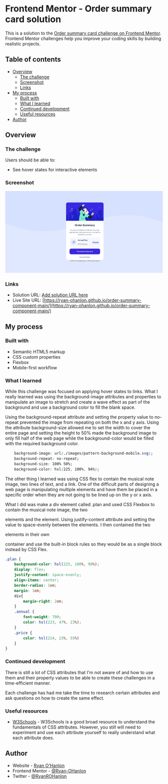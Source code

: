 # Frontend Mentor - Order summary card solution

This is a solution to the [Order summary card challenge on Frontend Mentor](https://www.frontendmentor.io/challenges/order-summary-component-QlPmajDUj). Frontend Mentor challenges help you improve your coding skills by building realistic projects. 

## Table of contents

- [Overview](#overview)
  - [The challenge](#the-challenge)
  - [Screenshot](#screenshot)
  - [Links](#links)
- [My process](#my-process)
  - [Built with](#built-with)
  - [What I learned](#what-i-learned)
  - [Continued development](#continued-development)
  - [Useful resources](#useful-resources)
- [Author](#author)

## Overview

### The challenge

Users should be able to:

- See hover states for interactive elements

### Screenshot

![screenshot](./screenshot.jpeg)

### Links

- Solution URL: [Add solution URL here](https://your-solution-url.com)
- Live Site URL: [https://ryan-ohanlon.github.io/order-summary-component-main/](https://ryan-ohanlon.github.io/order-summary-component-main/)

## My process

### Built with

- Semantic HTML5 markup
- CSS custom properties
- Flexbox
- Mobile-first workflow

### What I learned

While this challenge was focused on applying hover states to <a> links. What I really learned was using the background-image attributes and properties to manipulate an image to stretch and create a wave effect as part of the background and use a background color to fill the blank space.

Using the background-repeat attribute and setting the property value to no-repeat prevented the image from repeating on both the x and y axis. Using the attribute background-size allowed me to set the width to cover the entire page and setting the height to 50% made the background image to only fill half of the web page while the background-color would be filled with the required background color.

```css
    background-image: url(./images/pattern-background-mobile.svg);
    background-repeat: no-repeat;
    background-size: 100% 50%;
    background-color: hsl(225, 100%, 94%);
```

The other thing I learned was using CSS flex to contain the musical note image, two lines of text, and a link. One of the difficult parts of designing a web page is manipulating multiple elements and have them be placed in a specific order when they are not going to be lined up on the y or x axis.

What I did was make a div element called .plan and used CSS Flexbox to contain the musical note image, the two <p> elements and the <a> element. Using justify-content attribute and setting the value to space-evenly between the elements. I then contained the two <p> elements in their own <div> container and use the built-in block rules so they would be as a single block instead by CSS Flex.

```css
.plan {
    background-color: hsl(225, 100%, 98%);
    display: flex;
    justify-content: space-evenly;
    align-items: center;
    border-radius: 1em;
    margin: 1em;
    div{
        margin-right: 2em;
    }
    .annual {
        font-weight: 700;
        color: hsl(223, 47%, 23%);
    }
    .price {
        color: hsl(224, 23%, 55%)
    }
}
```

### Continued development

There is still a lot of CSS attributes that I'm not aware of and how to use them and their property values to be able to create these challenges in a time-efficient manner.

Each challenge has had me take the time to research certain attributes and ask questions on how to create the same effect.

### Useful resources

- [W3Schools](https://www.w3schools.com/cssref/css3_pr_background-size.php) - W3Schools is a good broad resource to understand the fundamentals of CSS attributes. However, you still will need to experiment and use each attribute yourself to really understand what each attribute does.

## Author

- Website - [Ryan O'Hanlon](https://ryan-ohanlon.github.io/)
- Frontend Mentor - [@Ryan-OHanlon](https://www.frontendmentor.io/profile/Ryan-OHanlon)
- Twitter - [@RyanROHanlon](https://x.com/RyanROHanlon)

